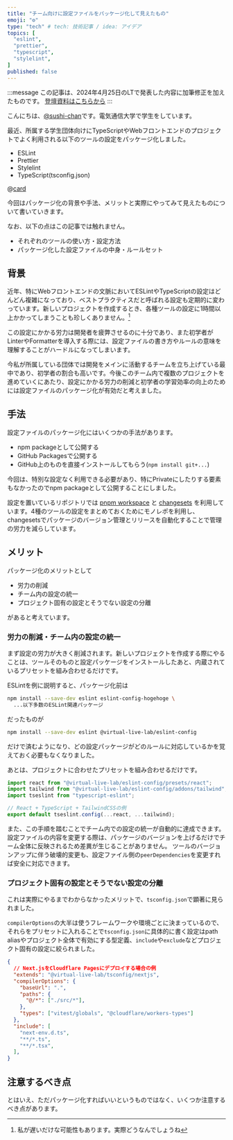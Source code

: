 ```yaml
---
title: "チーム向けに設定ファイルをパッケージ化して見えたもの"
emoji: "⚙️"
type: "tech" # tech: 技術記事 / idea: アイデア
topics: [
  "eslint",
  "prettier",
  "typescript",
  "stylelint",
]
published: false
---
```


:::message
この記事は、2024年4月25日のLTで発表した内容に加筆修正を加えたものです。
[登壇資料はこちらから](https://www.docswell.com/s/sushi-chaaaan/Z24RL4-2024-04-25-progate-lt)
:::

こんにちは、[@sushi-chan](https://zenn.dev/sushichaaaan)です。電気通信大学で学生をしています。

最近、所属する学生団体向けにTypeScriptやWebフロントエンドのプロジェクトでよく利用される以下のツールの設定をパッケージ化しました。

- ESLint
- Prettier
- Stylelint
- TypeScript(tsconfig.json)

@[card](https://github.com/VirtualLiveLab/js-config)

今回はパッケージ化の背景や手法、メリットと実際にやってみて見えたものについて書いていきます。

なお、以下の点はこの記事では触れません。

- それぞれのツールの使い方・設定方法
- パッケージ化した設定ファイルの中身・ルールセット

## 背景

近年、特にWebフロントエンドの文脈においてESLintやTypeScriptの設定はどんどん複雑になっており、ベストプラクティスだと呼ばれる設定も定期的に変わっています。新しいプロジェクトを作成するとき、各種ツールの設定に1時間以上かかってしまうことも珍しくありません。[^1]

[^1]:私が遅いだけな可能性もあります。実際どうなんでしょうね

この設定にかかる労力は開発者を疲弊させるのに十分であり、また初学者がLinterやFormatterを導入する際には、設定ファイルの書き方やルールの意味を理解することがハードルになってしまいます。

今私が所属している団体では開発をメインに活動するチームを立ち上げている最中であり、初学者の割合も高いです。今後このチーム内で複数のプロジェクトを進めていくにあたり、設定にかかる労力の削減と初学者の学習効率の向上のためには設定ファイルのパッケージ化が有効だと考えました。

## 手法

設定ファイルのパッケージ化にはいくつかの手法があります。

- npm packageとして公開する
- GitHub Packagesで公開する
- GitHub上のものを直接インストールしてもらう(`npm install git+...`)

今回は、特別な設定なく利用できる必要があり、特にPrivateにしたりする要素もなかったのでnpm packageとして公開することにしました。

設定を置いているリポジトリでは [pnpm workspace](https://pnpm.io/ja/workspaces) と [changesets](https://github.com/changesets/changesets) を利用しています。4種のツールの設定をまとめておくためにモノレポを利用し、changesetsでパッケージのバージョン管理とリリースを自動化することで管理の労力を減らしています。

## メリット

パッケージ化のメリットとして

- 労力の削減
- チーム内の設定の統一
- プロジェクト固有の設定とそうでない設定の分離

があると考えています。

### 労力の削減・チーム内の設定の統一

まず設定の労力が大きく削減されます。新しいプロジェクトを作成する際にやることは、ツールそのものと設定パッケージをインストールしたあと、内蔵されているプリセットを組み合わせるだけです。

ESLintを例に説明すると、パッケージ化前は

```bash
npm install --save-dev eslint eslint-config-hogehoge \
  ...以下多数のESLint関連パッケージ
```

だったものが

```bash
npm install --save-dev eslint @virtual-live-lab/eslint-config
```

だけで済むようになり、どの設定パッケージがどのルールに対応しているかを覚えておく必要もなくなりました。

あとは、プロジェクトに合わせたプリセットを組み合わせるだけです。

```js title:eslint.config.mjs
import react from "@virtual-live-lab/eslint-config/presets/react";
import tailwind from "@virtual-live-lab/eslint-config/addons/tailwind";
import tseslint from "typescript-eslint";

// React + TypeScript + TailwindCSSの例
export default tseslint.config(...react, ...tailwind);
```

また、この手順を踏むことでチーム内での設定の統一が自動的に達成できます。設定ファイルの内容を変更する際は、パッケージのバージョンを上げるだけでチーム全体に反映されるため差異が生じることがありません。
ツールのバージョンアップに伴う破壊的変更も、設定ファイル側の`peerDependencies`を変更すれば安全に対応できます。

### プロジェクト固有の設定とそうでない設定の分離

これは実際にやるまでわからなかったメリットで、`tsconfig.json`で顕著に見られました。

`compilerOptions`の大半は使うフレームワークや環境ごとに決まっているので、それらをプリセットに入れることで`tsconfig.json`に具体的に書く設定はpath aliasやプロジェクト全体で有効にする型定義、`include`や`exclude`などプロジェクト固有の設定に絞られました。

```json title:tsconfig.json
{
  // Next.jsをCloudflare Pagesにデプロイする場合の例
  "extends": "@virtual-live-lab/tsconfig/nextjs",
  "compilerOptions": {
    "baseUrl": ".",
    "paths": {
      "@/*": ["./src/*"],
    },
    "types": ["vitest/globals", "@cloudflare/workers-types"]
  },
  "include": [
    "next-env.d.ts",
    "**/*.ts",
    "**/*.tsx",
  ],
}

```

## 注意するべき点

とはいえ、ただパッケージ化すればいいというものではなく、いくつか注意するべき点があります。
